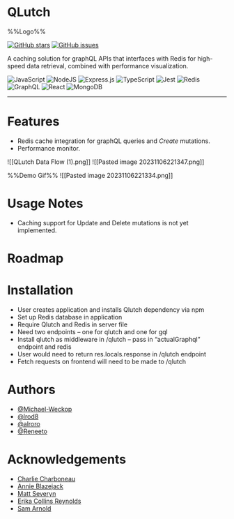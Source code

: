 # QLutch

%%Logo%%

<a href="https://github.com/oslabs-beta/rediQLess/stargazers"><img alt="GitHub stars" src="https://img.shields.io/github/stars/oslabs-beta/rediQLess"></a>
<a href="https://github.com/oslabs-beta/rediQLess/issues"><img alt="GitHub issues" src="https://img.shields.io/github/issues/oslabs-beta/rediQLess"></a>

A caching solution for graphQL APIs that interfaces with Redis for high-speed data retrieval, combined with performance visualization.

![JavaScript](https://img.shields.io/badge/javascript-%23323330.svg?style=for-the-badge&logo=javascript&logoColor=%23F7DF1E)
![NodeJS](https://img.shields.io/badge/node.js-6DA55F?style=for-the-badge&logo=node.js&logoColor=white)
![Express.js](https://img.shields.io/badge/express.js-%23404d59.svg?style=for-the-badge&logo=express&logoColor=%2361DAFB)
![TypeScript](https://img.shields.io/badge/TypeScript-007ACC?style=for-the-badge&logo=typescript&logoColor=white)
![Jest](https://img.shields.io/badge/-jest-%23C21325?style=for-the-badge&logo=jest&logoColor=white)
![Redis](https://img.shields.io/badge/redis-%23DD0031.svg?&style=for-the-badge&logo=redis&logoColor=white)
![GraphQL](https://img.shields.io/badge/-GraphQL-E10098?style=for-the-badge&logo=graphql&logoColor=white)
![React](https://img.shields.io/badge/React-20232A?style=for-the-badge&logo=react&logoColor=61DAFB)
![MongoDB](https://img.shields.io/badge/MongoDB-%234ea94b.svg?style=for-the-badge&logo=mongodb&logoColor=white)
____
# Features
- Redis cache integration for graphQL queries and *Create* mutations.
- Performance monitor.

![[QLutch Data Flow (1).png]]
![[Pasted image 20231106221347.png]]

%%Demo Gif%%
![[Pasted image 20231106221334.png]]

# Usage Notes
- Caching support for Update and Delete mutations is not yet implemented.

# Roadmap

# Installation
- User creates application and installs Qlutch dependency via npm
- Set up Redis database in application
- Require Qlutch and Redis in server file
- Need two endpoints – one for qlutch and one for gql
- Install qlutch as middleware in /qlutch – pass in “actualGraphql” endpoint and redis
- User would need to return res.locals.response in /qlutch endpoint
- Fetch requests on frontend will need to be made to /qlutch

# Authors
- [@Michael-Weckop](https://github.com/Michael-Weckop)
- [@lrod8](https://github.com/lrod8)
- [@alroro](https://github.com/alroro)
- [@Reneeto](https://github.com/Reneeto)
# Acknowledgements
- [Charlie Charboneau](https://github.com/CharlieCharboneau)
- [Annie Blazejack](https://github.com/annieblazejack)
- [Matt Severyn](https://github.com/mtseveryn)
- [Erika Collins Reynolds](https://github.com/erikacollinsreynolds)
- [Sam Arnold](https://github.com/sam-a723)
